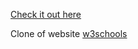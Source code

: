 [Check it out here](https://qthuy2k1.github.io/w3-band/)

Clone of website [w3schools](https://www.w3schools.com/w3css/tryw3css_templates_band.htm#)
